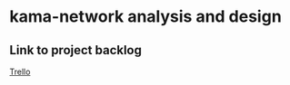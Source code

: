 # kama-network analysis and design

<!-- project management link -->
## Link to project backlog 
[Trello](https://trello.com/invite/b/YcdtiTIi/f38ba7ce9d500dfa8e387ba87e325f55/kama-network)